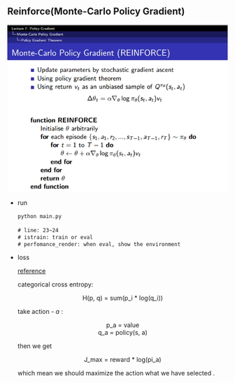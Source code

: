 ## Reinforce(Monte-Carlo Policy Gradient)

![pg](../image/reinforce.png)




- run

  ```
  python main.py
  
  # line: 23~24
  # istrain: train or eval
  # perfomance_render: when eval, show the environment
  ```



- loss

  [reference](https://github.com/rlcode/reinforcement-learning/blob/master/2-cartpole/3-reinforce/cartpole_reinforce.py) 

  categorical cross entropy:
  
  <div align=center> H(p, q) = sum(p_i * log(q_i)) </div>
  
  take action - $a$ :
  
  <div align=center> p_a = value </div>
  
  <div align=center> q_a = policy(s, a) </div>
  
  then we get
  
  <div align=center> J_max = reward * log(pi_a) </div>
  
  which mean we should maximize the action what we have selected .

​		
